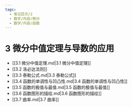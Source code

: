 ```yaml
---
tags:
  - 笔记层次/2
  - 数学/内容/微分
  - 数学/内容/函数
---
```

# 3 微分中值定理与导数的应用

- [[3.1 微分中值定理.md|3.1 微分中值定理]]
- [[3.2 洛必达法则]]
- [[3.3 泰勒公式.md|3.3 泰勒公式]]
- [[3.4 函数的单调性与凹凸性.md|3.4 函数的单调性与凹凸性]]
- [[3.5 函数的极值与最值.md|3.5 函数的极值与最值]]
- [[3.6 函数图形的描绘.md|3.6 函数图形的描绘]]
- [[3.7 曲率.md|3.7 曲率]]